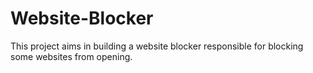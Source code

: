 # Website-Blocker
This project aims in building a website blocker responsible for blocking some websites from opening. 
